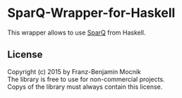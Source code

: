 # SparQ-Wrapper-for-Haskell

This wrapper allows to use [SparQ](https://github.com/dwolter/SparQ) from Haskell.

## License

Copyright (c) 2015 by Franz-Benjamin Mocnik<br>
The library is free to use for non-commercial projects.<br>
Copys of the library must always contain this license.
